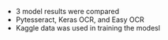 - 3 model results were compared
- Pytesseract, Keras OCR, and Easy OCR
- Kaggle data was used in training the modesl
